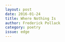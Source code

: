 ```yaml
---
layout: post 
date: 2016-01-24
title: Where Nothing Is
author: Frederick Pollack
category: poetry
issue: edge
---
```

